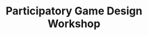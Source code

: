 ---
layout: default
category: session
id: participatory-game-design-workshop
title: Participatory Game Design Workshop
permalink: /schedule#participatory-game-design-workshop

day: Friday
time: 7&colon;00pm - 7&colon;50pm
timeorder: 3
room: Rm. 805

track: Participatory Game Design

talks:
  - Learning Theories and Participatory Game Design in Educational Technology
---